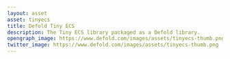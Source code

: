 ```yaml
---
layout: asset
asset: tinyecs
title: Defold Tiny ECS
description: The Tiny ECS library packaged as a Defold library.
opengraph_image: https://www.defold.com/images/assets/tinyecs-thumb.png
twitter_image: https://www.defold.com/images/assets/tinyecs-thumb.png
---
```


